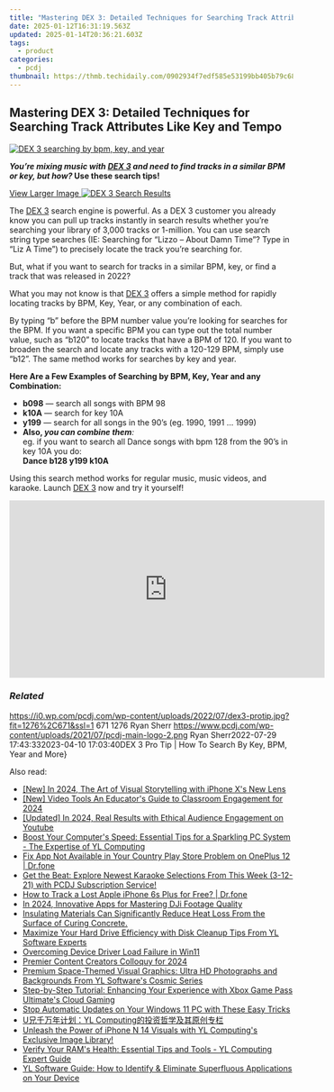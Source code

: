 ```yaml
---
title: "Mastering DEX 3: Detailed Techniques for Searching Track Attributes Like Key and Tempo"
date: 2025-01-12T16:31:19.563Z
updated: 2025-01-14T20:36:21.603Z
tags:
  - product
categories:
  - pcdj
thumbnail: https://thmb.techidaily.com/0902934f7edf585e53199bb405b79c684665bcaad3a1bcb366b5dba56b094eb6.jpg
---
```


## Mastering DEX 3: Detailed Techniques for Searching Track Attributes Like Key and Tempo

[![DEX 3 searching by bpm, key, and year](https://i0.wp.com/pcdj.com/wp-content/uploads/2022/07/dex3-protip.jpg?resize=845%2C321&ssl=1)](https://i0.wp.com/pcdj.com/wp-content/uploads/2022/07/dex3-protip.jpg?fit=1030%2C542&ssl=1 "DEX 3 searching by bpm, key, and year")

**_You’re mixing music with [DEX 3](https://tools.techidaily.com/pcdj/products/) and need to find tracks in a similar BPM or key, but how?_ Use these search tips!**

[View Larger Image ![DEX 3 Search Results](https://i2.wp.com/pcdj.com/wp-content/uploads/2022/07/DEX318-screenshot.jpg?fit=300%2C169&ssl=1 "DEX 3 Search Results")](https://i2.wp.com/pcdj.com/wp-content/uploads/2022/07/DEX318-screenshot.jpg?fit=1030%2C580&ssl=1)

The [DEX 3](https://tools.techidaily.com/pcdj/products/) search engine is powerful. As a DEX 3 customer you already know you can pull up tracks instantly in search results whether you’re searching your library of 3,000 tracks or 1-million. You can use search string type searches (IE: Searching for “Lizzo – About Damn Time”? Type in “Liz A Time”) to precisely locate the track you’re searching for.

But, what if you want to search for tracks in a similar BPM, key, or find a track that was released in 2022?

What you may not know is that [DEX 3](https://tools.techidaily.com/pcdj/products/) offers a simple method for rapidly locating tracks by BPM, Key, Year, or any combination of each.

By typing “b” before the BPM number value you’re looking for searches for the BPM. If you want a specific BPM you can type out the total number value, such as “b120” to locate tracks that have a BPM of 120\. If you want to broaden the search and locate any tracks with a 120-129 BPM, simply use “b12”. The same method works for searches by key and year.

**Here Are a Few Examples of Searching by BPM, Key, Year and any Combination:** 

* **b098** — search all songs with BPM 98
* **k10A** — search for key 10A
* **y199** — search for all songs in the 90’s (eg. 1990, 1991 … 1999)
* **Also, _you can combine them_**_:_  
eg. if you want to search all Dance songs with bpm 128 from the 90’s in key 10A you do:  
**Dance b128 y199 k10A**

Using this search method works for regular music, music videos, and karaoke. Launch [DEX 3](https://tools.techidaily.com/pcdj/products/) now and try it yourself!

<!-- affiliate ads begin -->
<iframe width="560" height="315" src="https://www.youtube.com/embed/gkdZ3A1mock?si=2zeR5GtTU2VujM_w" title="YouTube video player" frameborder="0" allow="accelerometer; autoplay; clipboard-write; encrypted-media; gyroscope; picture-in-picture; web-share" referrerpolicy="strict-origin-when-cross-origin" allowfullscreen></iframe>
<!-- affiliate ads end -->

### _Related_

https://i0.wp.com/pcdj.com/wp-content/uploads/2022/07/dex3-protip.jpg?fit=1276%2C671&ssl=1 671 1276 Ryan Sherr https://www.pcdj.com/wp-content/uploads/2021/07/pcdj-main-logo-2.png Ryan Sherr2022-07-29 17:43:332023-04-10 17:03:40DEX 3 Pro Tip | How To Search By Key, BPM, Year and More}

<ins class="adsbygoogle"
     style="display:block"
     data-ad-format="autorelaxed"
     data-ad-client="ca-pub-7571918770474297"
     data-ad-slot="1223367746"></ins>

<ins class="adsbygoogle"
     style="display:block"
     data-ad-client="ca-pub-7571918770474297"
     data-ad-slot="8358498916"
     data-ad-format="auto"
     data-full-width-responsive="true"></ins>

<span class="atpl-alsoreadstyle">Also read:</span>
<div><ul>
<li><a href="https://fox-direct.techidaily.com/new-in-2024-the-art-of-visual-storytelling-with-iphone-xs-new-lens/"><u>[New] In 2024, The Art of Visual Storytelling with iPhone X's New Lens</u></a></li>
<li><a href="https://fox-http.techidaily.com/new-video-tools-an-educators-guide-to-classroom-engagement-for-2024/"><u>[New] Video Tools An Educator's Guide to Classroom Engagement for 2024</u></a></li>
<li><a href="https://youtube-blog.techidaily.com/ed-in-2024-real-results-with-ethical-audience-engagement-on-youtube/"><u>[Updated] In 2024, Real Results with Ethical Audience Engagement on Youtube</u></a></li>
<li><a href="https://discover-amazing.techidaily.com/boost-your-computers-speed-essential-tips-for-a-sparkling-pc-system-the-expertise-of-yl-computing/"><u>Boost Your Computer's Speed: Essential Tips for a Sparkling PC System - The Expertise of YL Computing</u></a></li>
<li><a href="https://howto.techidaily.com/fix-app-not-available-in-your-country-play-store-problem-on-oneplus-12-drfone-by-drfone-fix-android-problems-fix-android-problems/"><u>Fix App Not Available in Your Country Play Store Problem on OnePlus 12 | Dr.fone</u></a></li>
<li><a href="https://discover-amazing.techidaily.com/get-the-beat-explore-newest-karaoke-selections-from-this-week-3-12-21-with-pcdj-subscription-service/"><u>Get the Beat: Explore Newest Karaoke Selections From This Week (3-12-21) with PCDJ Subscription Service!</u></a></li>
<li><a href="https://ios-location-track.techidaily.com/how-to-track-a-lost-apple-iphone-6s-plus-for-free-drfone-by-drfone-virtual-ios/"><u>How to Track a Lost Apple iPhone 6s Plus for Free? | Dr.fone</u></a></li>
<li><a href="https://fox-friendly.techidaily.com/in-2024-innovative-apps-for-mastering-dji-footage-quality/"><u>In 2024, Innovative Apps for Mastering DJi Footage Quality</u></a></li>
<li><a href="https://discover-amazing.techidaily.com/insulating-materials-can-significantly-reduce-heat-loss-from-the-surface-of-curing-concrete/"><u>Insulating Materials Can Significantly Reduce Heat Loss From the Surface of Curing Concrete.</u></a></li>
<li><a href="https://discover-amazing.techidaily.com/maximize-your-hard-drive-efficiency-with-disk-cleanup-tips-from-yl-software-experts/"><u>Maximize Your Hard Drive Efficiency with Disk Cleanup Tips From YL Software Experts</u></a></li>
<li><a href="https://win11-tips.techidaily.com/overcoming-device-driver-load-failure-in-win11/"><u>Overcoming Device Driver Load Failure in Win11</u></a></li>
<li><a href="https://facebook-video-share.techidaily.com/premier-content-creators-colloquy-for-2024/"><u>Premier Content Creators Colloquy for 2024</u></a></li>
<li><a href="https://discover-amazing.techidaily.com/premium-space-themed-visual-graphics-ultra-hd-photographs-and-backgrounds-from-yl-softwares-cosmic-series/"><u>Premium Space-Themed Visual Graphics: Ultra HD Photographs and Backgrounds From YL Software's Cosmic Series</u></a></li>
<li><a href="https://techno-recovery.techidaily.com/step-by-step-tutorial-enhancing-your-experience-with-xbox-game-pass-ultimates-cloud-gaming/"><u>Step-by-Step Tutorial: Enhancing Your Experience with Xbox Game Pass Ultimate's Cloud Gaming</u></a></li>
<li><a href="https://techno-recovery.techidaily.com/stop-automatic-updates-on-your-windows-11-pc-with-these-easy-tricks/"><u>Stop Automatic Updates on Your Windows 11 PC with These Easy Tricks</u></a></li>
<li><a href="https://discover-amazing.techidaily.com/uyl-computing/"><u>U兄千万年计划：YL Computing的投资哲学及其原创专栏</u></a></li>
<li><a href="https://discover-amazing.techidaily.com/unleash-the-power-of-iphone-n-14-visuals-with-yl-computings-exclusive-image-library/"><u>Unleash the Power of iPhone N 14 Visuals with YL Computing's Exclusive Image Library!</u></a></li>
<li><a href="https://discover-amazing.techidaily.com/verify-your-rams-health-essential-tips-and-tools-yl-computing-expert-guide/"><u>Verify Your RAM's Health: Essential Tips and Tools - YL Computing Expert Guide</u></a></li>
<li><a href="https://discover-amazing.techidaily.com/yl-software-guide-how-to-identify-and-eliminate-superfluous-applications-on-your-device/"><u>YL Software Guide: How to Identify & Eliminate Superfluous Applications on Your Device</u></a></li>
</ul></div>

